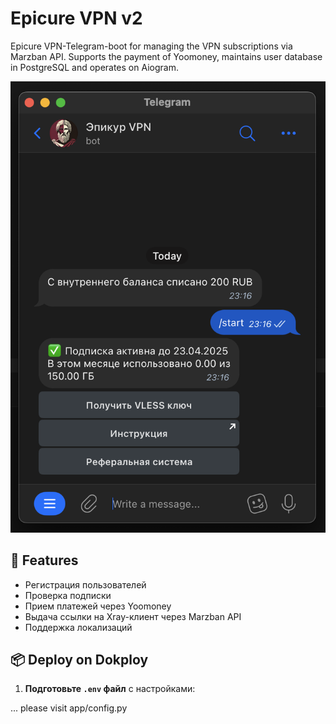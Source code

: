 # Epicure VPN v2

Epicure VPN-Telegram-boot for managing the VPN subscriptions via Marzban API. Supports the payment of Yoomoney, maintains user database in PostgreSQL and operates on Aiogram.

![Example Image](images/example-image.png)
## 🚀 Features

- Регистрация пользователей
- Проверка подписки
- Прием платежей через Yoomoney
- Выдача ссылки на Xray-клиент через Marzban API
- Поддержка локализаций

## 📦 Deploy on Dokploy

1. **Подготовьте `.env` файл** с настройками:

... please visit app/config.py
